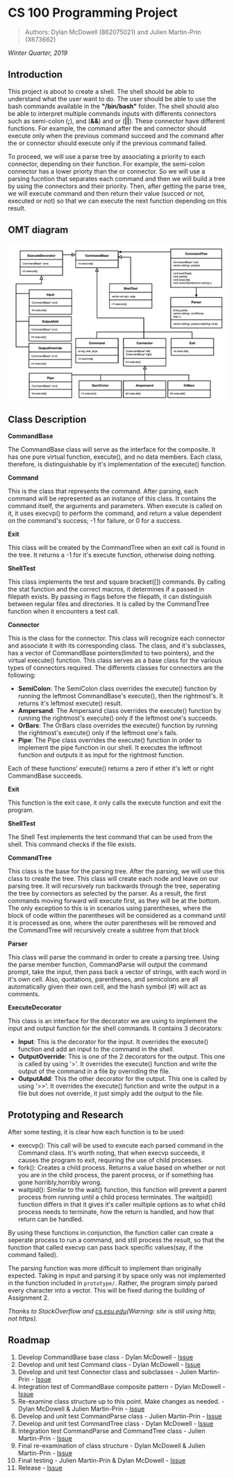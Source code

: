 # CS 100 Programming Project

> Authors: Dylan McDowell (862075021) and Julien Martin-Prin (X673662)

*Winter Quarter, 2019*

## Introduction

This project is about to create a shell. The shell should be able to understand what the user want to do. The user should be able to use the bash commands available in the **"/bin/bash"** folder. The shell should also be able to interpret multiple commands inputs with differents connectors such as semi-colon (**;**), and (**&&**) and or (**||**). 
These connector have different functions. For example, the command after the and connector should execute only when the previous command succeed and the command after the or connector should execute only if the previous command failed.

To proceed, we will use a parse tree by associating a priority to each connector, depending on their function. For example, the semi-colon connector has a lower priorty than the or connector. So we will use a parsing fucntion that separates each command and then we will build a tree by using the connectors and their priority. Then, after getting the parse tree, we will execute command and then return their value (succed or not, executed or not) so that we can execute the next function depending on this result.

## OMT diagram

<img src="images/OMT Diagram 2.png" with="1000">

## Class Description

**CommandBase**

The CommandBase class will serve as the interface for the composite. It has one pure virtual function, execute(), and no data members. Each class, therefore, is distinguishable by it's implementation of the execute() function.

**Command**

This is the class that represents the command. After parsing, each command will be represented as an instance of this class. It contains the command itself, the arguments and parameters. When execute is called on it, it uses execvp() to perform the command, and return a value dependent on the command's success; -1 for failure, or 0 for a success.

**Exit**

This class will be created by the CommandTree when an exit call is found in the tree. It returns a -1 for it's execute function, otherwise doing nothing.

**ShellTest**

This class implements the test and square bracket([]) commands. By calling the stat function and the correct macros, it determines if a passed in filepath exists. By passing in flags before the filepath, it can distinguish between regular files and directories. It is called by the CommandTree function when it encounters a test call.

**Connector**

This is the class for the connector. This class will recognize each connector and associate it with its corresponding class. The class, and it's subclasses, has a vector of CommandBase pointers(limited to two pointers), and the virtual execute() function. This class serves as a base class for the various types of connectors required. The differents classes for connectors are the following:

* **SemiColon**: The SemiColon class overrides the execute() function by running the leftmost CommandBase's execute(), then the rightmost's. It returns it's leftmost execute() result.
* **Ampersand**: The Ampersand class overrides the execute() function by running the rightmost's execute() only if the leftmost one's succeeds.
* **OrBars**: The OrBars class overrides the execute() function by running the rightmost's execute() only if the leftmost one's fails.
* **Pipe**: The Pipe class overrides the execute() function in order to implement the pipe function in our shell. It executes the leftmost function and outputs it as input for the rightmost function.

Each of these functions' execute() returns a zero if ether it's left or right CommandBase succeeds.

**Exit**

This function is the exit case, it only calls the execute function and exit the program.

**ShellTest**

The Shell Test implements the test command that can be used from the shell. This command checks if the file exists.

**CommandTree**

This class is the base for the parsing tree. After the parsing, we will use this class to create the tree. This class will create each node and leave on our parsing tree. It will recursively run backwards through the tree, seperating the tree by connectors as selected by the parser. As a result, the first commands moving forward will execute first, as they will be at the bottom. The only exception to this is in scenarios using parentheses, where the block of code within the parentheses will be considered as a command until it is processed as one, where the outer parentheses will be removed and the CommandTree will recursively create a subtree from that block

**Parser**

This class will parse the command in order to create a parsing tree. Using the parse member function, CommandParse will output the command prompt, take the input, then pass back a vector of strings, with each word in it's own cell. Also, quotations, parentheses, and semicolons are all automatically given their own cell, and the hash symbol (#) will act as comments.

**ExecuteDecorator**

This class is an interface for the decorator we are using to implement the input and output function for the shell commands. It contains 3 decorators:

* **Input**: This is the decorator for the input. It overrides the execute() function and add an input to the command in the shell.
* **OutputOverride**: This is one of the 2 decorators for the output. This one is called by using '>'. It overrides the execute() function and write the output of the command in a file by overriding the file.
* **OutputAdd**: This the other decorator for the output. This one is called by using '>>'. It overrides the execute() function and write the output in a file but does not override, it just simply add the output to the file.

## Prototyping and Research

After some testing, it is clear how each function is to be used:

* execvp(): This call will be used to execute each parsed command in the Command class. It's worth noting, that when execvp succeeds, it causes the program to exit, requiring the use of child processes.
* fork(): Creates a child process. Returns a value based on whether or not you are in the child process, the parent process, or if something has gone horribly,horribly wrong.
* waitpid(): Similar to the wait() function, this function will prevent a parent process from running until a child process terminates. The waitpid() function differs in that it gives it's caller multiple options as to what child process needs to terminate, how the return is handled, and how that return can be handled.

By using these functions in conjunction, the function caller can create a seperate process to run a command, and still process the result, so that the function that called execvp can pass back specific values(say, if the command failed).

The parsing function was more difficult to implement than originally expected. Taking in input and parsing it by space only was not implemented in the function included in `prototype/`. Rather, the program simply parsed every character into a vector. This will be fixed during the building of Assignment 2.

_Thanks to StackOverflow and [cs.esu.edu](http://www.cs.ecu.edu/karl/4630/sum01/example1.html)(Warning: site is still using http, not https)._

## Roadmap

1. Develop CommandBase base class - Dylan McDowell - [Issue](https://github.com/cs100/assignment-a_01-mcdowell-martin-prin/issues/6)
2. Develop and unit test Command class - Dylan McDowell - [Issue](https://github.com/cs100/assignment-a_01-mcdowell-martin-prin/issues/7)
3. Develop and unit test Connector class and subclasses - Julien Martin-Prin - [Issue](https://github.com/cs100/assignment-a_01-mcdowell-martin-prin/issues/8)
4. Integration test of CommandBase composite pattern - Dylan McDowell - [Issue](https://github.com/cs100/assignment-a_01-mcdowell-martin-prin/issues/9)
5. Re-examine class structure up to this point. Make changes as needed. - Dylan McDowell & Julien Martin-Prin - [Issue](https://github.com/cs100/assignment-a_01-mcdowell-martin-prin/issues/10)
6. Develop and unit test CommandParse class - Julien Martin-Prin - [Issue](https://github.com/cs100/assignment-a_01-mcdowell-martin-prin/issues/11)
7. Develop and unit test CommandTree class - Dylan McDowell - [Issue](https://github.com/cs100/assignment-a_01-mcdowell-martin-prin/issues/12)
8. Integration test CommandParse and CommandTree class - Julien Martin-Prin - [Issue](https://github.com/cs100/assignment-a_01-mcdowell-martin-prin/issues/13)
9. Final re-examination of class structure - Dylan McDowell & Julien Martin-Prin - [Issue](https://github.com/cs100/assignment-a_01-mcdowell-martin-prin/issues/14)
10. Final testing - Julien Martin-Prin & Dylan McDowell - [Issue](https://github.com/cs100/assignment-a_01-mcdowell-martin-prin/issues/15)
11. Release - [Issue](https://github.com/cs100/assignment-a_01-mcdowell-martin-prin/issues/16)
